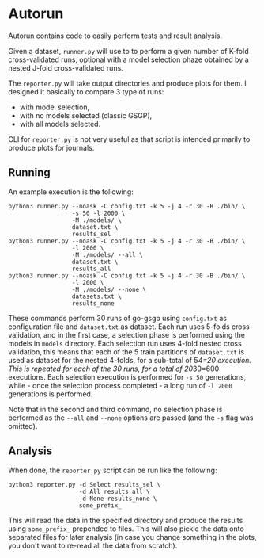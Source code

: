 # Autorun

Autorun contains code to easily perform tests and result analysis.

Given a dataset, `runner.py` will use to to perform a given number of K-fold
cross-validated runs, optional with a model selection phaze obtained by a
nested J-fold cross-validated runs.

The `reporter.py` will take output directories and produce plots for them. I
designed it basically to compare 3 type of runs:

 - with model selection,
 - with no models selected (classic GSGP),
 - with all models selected.

CLI for `reporter.py` is not very useful as that script is intended primarily
to produce plots for journals.

## Running

An example execution is the following:

    python3 runner.py --noask -C config.txt -k 5 -j 4 -r 30 -B ./bin/ \
                      -s 50 -l 2000 \
                      -M ./models/ \
                      dataset.txt \
                      results_sel
    python3 runner.py --noask -C config.txt -k 5 -j 4 -r 30 -B ./bin/ \
                      -l 2000 \
                      -M ./models/ --all \
                      dataset.txt \
                      results_all
    python3 runner.py --noask -C config.txt -k 5 -j 4 -r 30 -B ./bin/ \
                      -l 2000 \
                      -M ./models/ --none \
                      datasets.txt \
                      results_none

These commands perform 30 runs of go-gsgp using `config.txt` as configuration
file and `dataset.txt` as dataset. Each run uses 5-folds cross-validation, and
in the first case, a selection phase is performed using the models in `models`
directory. Each selection run uses 4-fold nested cross validation, this means
that each of the 5 train partitions of `dataset.txt` is used as dataset for the
nested 4-folds, for a sub-total of 5*4=20 execution. This is repeated for each
of the 30 runs, for a total of 20*30=600 executions.
Each selection execution is performed for `-s 50` generations, while - once the
selection process completed - a long run of `-l 2000` generations is performed.

Note that in the second and third command, no selection phase is performed as
the `--all` and `--none` options are passed (and the `-s` flag was omitted).

## Analysis

When done, the `reporter.py` script can be run like the following:

    python3 reporter.py -d Select results_sel \
	                    -d All results_all \
						-d None results_none \
						some_prefix_

This will read the data in the specified directory and produce the results
using `some_prefix_` prepended to files. This will also pickle the data onto
separated files for later analysis (in case you change something in the plots,
you don't want to re-read all the data from scratch).

